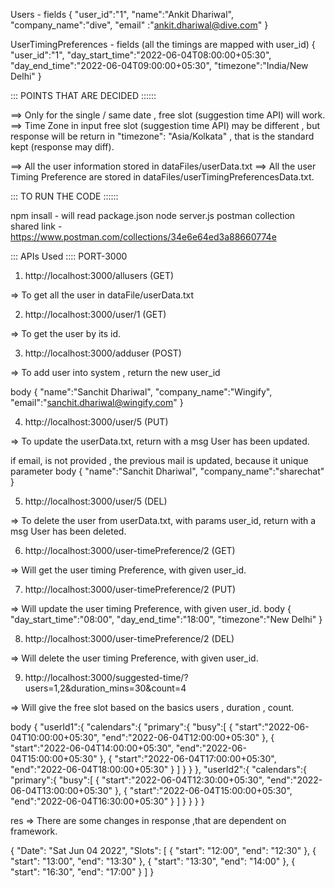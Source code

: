 Users - fields 
{
    "user_id":"1",
    "name":"Ankit Dhariwal",
    "company_name":"dive",
    "email" :"ankit.dhariwal@dive.com"
}

UserTimingPreferences - fields  (all the timings are mapped with user_id)
{   
    "user_id":"1",
    "day_start_time":"2022-06-04T08:00:00+05:30",
    "day_end_time":"2022-06-04T09:00:00+05:30",
    "timezone":"India/New Delhi"
}


::: POINTS THAT ARE DECIDED ::::::

==> Only for the single / same date , free slot (suggestion time API) will work.
==> Time Zone in input free slot (suggestion time API) may be different , but response will 
    be return in "timezone": "Asia/Kolkata" , that is the standard kept (response may diff).
    
==> All the user information stored in dataFiles/userData.txt
==> All the user Timing Preference are stored in dataFiles/userTimingPreferencesData.txt.



::: TO RUN THE CODE ::::::

npm insall - will read package.json
node server.js
postman collection shared link - https://www.postman.com/collections/34e6e64ed3a88660774e


::: APIs Used :::: PORT-3000

1) http://localhost:3000/allusers (GET)

=> To get all the user in dataFile/userData.txt 

2) http://localhost:3000/user/1 (GET)

=> To get the user by its id.

3) http://localhost:3000/adduser (POST)

=> To add user into system , return the new user_id

body 
{
    "name":"Sanchit Dhariwal",
    "company_name":"Wingify",
    "email":"sanchit.dhariwal@wingify.com"
}

4) http://localhost:3000/user/5 (PUT)

=> To update the userData.txt, return with a msg User has been updated.

if email, is not provided , the previous mail is updated, because it unique parameter
body
{
    "name":"Sanchit Dhariwal",
    "company_name":"sharechat"
}

5) http://localhost:3000/user/5 (DEL)

=> To delete the user from userData.txt, with params user_id, return with a msg User has been deleted.

6)  http://localhost:3000/user-timePreference/2 (GET)

=> Will get the user timing Preference, with given user_id.

7)  http://localhost:3000/user-timePreference/2 (PUT)

=> Will update the user timing Preference, with given user_id.
body 
{
    "day_start_time":"08:00",
    "day_end_time":"18:00",
    "timezone":"New Delhi"
}

8)  http://localhost:3000/user-timePreference/2 (DEL)

=> Will delete the user timing Preference, with given user_id.

9) http://localhost:3000/suggested-time/?users=1,2&duration_mins=30&count=4

=> Will give the free slot based on the basics users , duration , count.

body 
{
   "userId1":{
      "calendars":{
         "primary":{
            "busy":[
               {
                "start":"2022-06-04T10:00:00+05:30",
                "end":"2022-06-04T12:00:00+05:30"
               },
               {
                "start":"2022-06-04T14:00:00+05:30",
                "end":"2022-06-04T15:00:00+05:30"
               },
                {
                "start":"2022-06-04T17:00:00+05:30",
                "end":"2022-06-04T18:00:00+05:30"
               }
            ]
         }
      }
   },
   "userId2":{
      "calendars":{
         "primary":{
            "busy":[
               {
                "start":"2022-06-04T12:30:00+05:30",
                "end":"2022-06-04T13:00:00+05:30"
               },
               {
                "start":"2022-06-04T15:00:00+05:30",
                "end":"2022-06-04T16:30:00+05:30"
               }
            ]
         }
      }
   }
}


res => There are some changes in response ,that are dependent on framework.

{
    "Date": "Sat Jun 04 2022",
    "Slots": [
        {
            "start": "12:00",
            "end": "12:30"
        },
        {
            "start": "13:00",
            "end": "13:30"
        },
        {
            "start": "13:30",
            "end": "14:00"
        },
        {
            "start": "16:30",
            "end": "17:00"
        }
    ]
}


